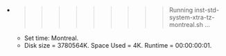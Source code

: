 * >>>>>>>>> Running inst-std-system-xtra-tz-montreal.sh ...
  * Set time: Montreal.
  * Disk size = 3780564K. Space Used = 4K. Runtime = 00:00:00:01.
